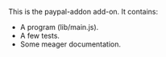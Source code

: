 This is the paypal-addon add-on.  It contains:

* A program (lib/main.js).
* A few tests.
* Some meager documentation.
